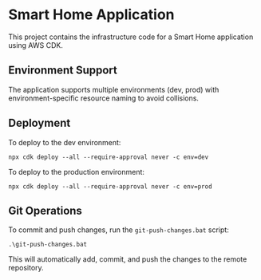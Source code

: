 # Smart Home Application

This project contains the infrastructure code for a Smart Home application using AWS CDK.

## Environment Support

The application supports multiple environments (dev, prod) with environment-specific resource naming to avoid collisions.

## Deployment

To deploy to the dev environment:
```
npx cdk deploy --all --require-approval never -c env=dev
```

To deploy to the production environment:
```
npx cdk deploy --all --require-approval never -c env=prod
```

## Git Operations

To commit and push changes, run the `git-push-changes.bat` script:
```
.\git-push-changes.bat
```

This will automatically add, commit, and push the changes to the remote repository.